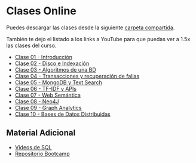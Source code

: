 # Clases Online

Puedes descargar las clases desde la siguiente [carpeta compartida](https://alumnosuaicl-my.sharepoint.com/:f:/g/personal/adrian_soto_uai_cl/Eow_DM16P51LlJor2o74AuQBLBgQDDdFy7-UkcxS7gYTug?e=OLRsLV).

También te dejo el listado a los links a YouTube para que puedas ver a 1.5x las clases del curso.

- [Clase 01 - Introducción](https://youtu.be/CZGpy96e36Y)
- [Clase 02 - Disco e Indexación](https://youtu.be/2zA3hgtOAac)
- [Clase 03 - Algoritmos de una BD](https://youtu.be/E-qbONzWZes)
- [Clase 04 - Transacciones y recuperación de fallas](https://youtu.be/4w-h7cIzYCg)
- [Clase 05 - MongoDB y Text Search](https://youtu.be/RErYROjXZUw)
- [Clase 06 - TF-IDF y APIs](https://youtu.be/m6RAMCh-LA8)
- [Clase 07 - Web Semántica](https://youtu.be/2gv83qjSIIo)
- [Clase 08 - Neo4J](https://youtu.be/Z2rxo7hnYjA)
- [Clase 09 - Graph Analytics](https://youtu.be/kPNRKG7QYgM)
- [Clase 10 - Bases de Datos Distribuidas](https://youtu.be/8v_Q-rLmkpc)

## Material Adicional

- [Videos de SQL](https://youtube.com/playlist?list=PLleedqq9njXUHhFeOJzgsMThN4bzKtl8c)
- [Repositorio Bootcamp](https://github.com/Bootcamp-MSDS/Syllabus-2021)
